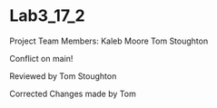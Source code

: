# Lab3_17_2
Project Team Members:
Kaleb Moore
Tom Stoughton

Conflict on main!

Reviewed by Tom Stoughton

Corrected Changes made by Tom
